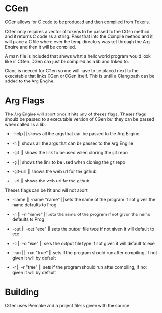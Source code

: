 # CGen
CGen allows for C code to be produced and then compiled from Tokens.

CGen only requires a vector of tokens to be passed to the CGen method and it returns C code as a string. Pass that into the Compile method and it will place a C file where ever the temp directory was set through the Arg Engine and then it will be compiled.

A main file is included that shows what a hello world program would look like in CGen. CGen can just be compiled as a lib and linked to.

Clang is needed for CGen so one will have to be placed next to the executable that links CGen or CGen itself. This is untill a Clang path can be added to the Arg Engine.

# Arg Flags

The Arg Engine will abort once it hits any of theses flags. Theses flags should be passed to a executable version of CGen but they can be passed when called as a lib.

- -help || shows all the args that can be passed to the Arg Engine
- -h || shows all the args that can be passed to the Arg Engine

- -git || shows the link to be used when cloning the git repo
- -g || shows the link to be used when cloning the git repo

- -git-url || shows the web url for the github
- -url || shows the web url for the github

Theses flags can be hit and will not abort

- -name || -name "name" || sets the name of the program if not given the name defaults to Prog
- -n || -n "name" || sets the name of the program if not given the name defaults to Prog

- -out || -out "exe" || sets the output file type if not given it will default to exe
- -o || -o "exe" || sets the output file type if not given it will default to exe

- -run || -run "true" || sets if the program should run after compiling, if not given it will by default
- -r || -r "true" || sets if the program should run after compiling, if not given it will by default

# Building
CGen uses Premake and a project file is given with the source.
